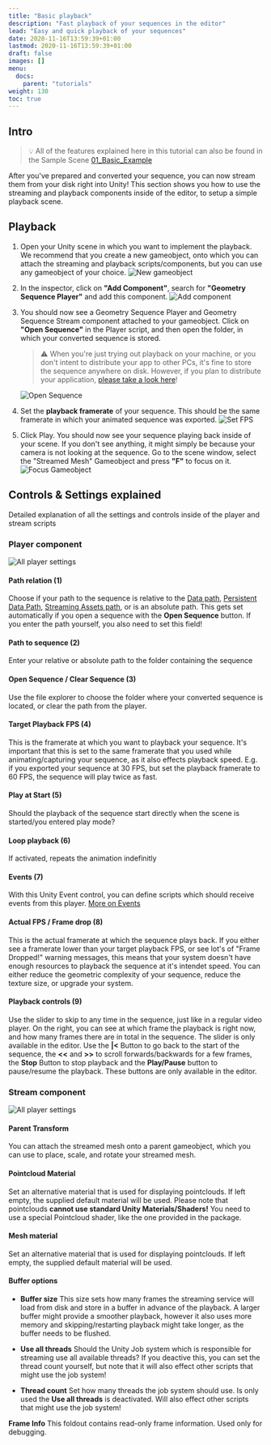```yaml
---
title: "Basic playback"
description: "Fast playback of your sequences in the editor"
lead: "Easy and quick playback of your sequences"
date: 2020-11-16T13:59:39+01:00
lastmod: 2020-11-16T13:59:39+01:00
draft: false
images: []
menu:
  docs:
    parent: "tutorials"
weight: 130
toc: true
---
```



## Intro

> 💡 All of the features explained here in this tutorial can also be found in the Sample Scene [01_Basic_Example](/Unity_Geometry_Sequence_Streaming/docs/tutorials/unity-package-installation/#importing-the-samples-optional)

After you've prepared and converted your sequence, you can now stream them from your disk right into Unity! This section shows you how to use the streaming and playback components inside of the editor, to setup a simple playback scene.

## Playback

1. Open your Unity scene in which you want to implement the playback. We recommend that you create a new gameobject, onto which you can attach the streaming and playback scripts/components, but you can use any gameobject of your choice.
![New gameobject](editor_playback_gameobject.png)

2. In the inspector, click on **"Add Component"**, search for **"Geometry Sequence Player"** and add this component.
![Add component](editor_playback_add_component.png)

3. You should now see a Geometry Sequence Player and Geometry Sequence Stream component attached to your gameobject. Click on **"Open Sequence"** in the Player script, and then open the folder, in which your converted sequence is stored.
    > ⚠️ When you're just trying out playback on your machine, or you don't intent to distribute your app to other PCs, it's fine to store the sequence anywhere on disk. However, if you plan to distribute your application, [please take a look here](/Unity_Geometry_Sequence_Streaming/docs/tutorials/distribution)!
  
    ![Open Sequence](editor_playback_open_sequence.png)

4. Set the **playback framerate** of your sequence. This should be the same framerate in which your animated sequence was exported.
![Set FPS](editor_playback_fps.png)

5. Click Play. You should now see your sequence playing back inside of your scene. If you don't see anything, it might simply be because your camera is not looking at the sequence. Go to the scene window, select the "Streamed Mesh" Gameobject and press **"F"** to focus on it.
![Focus Gameobject](editor_playback_focus.png)

## Controls & Settings explained

Detailed explanation of all the settings and controls inside of the player and stream scripts

### Player component

![All player settings](editor_playback_player_component.png)

#### Path relation (1)

Choose if your path to the sequence is relative to the [Data path](https://docs.unity3d.com/ScriptReference/Application-dataPath.html), [Persistent Data Path](https://docs.unity3d.com/ScriptReference/Application-persistentDataPath.html), [Streaming Assets path](https://docs.unity3d.com/Manual/StreamingAssets.html), or is an absolute path. This gets set automatically if you open a sequence with the **Open Sequence** button. If you enter the path yourself, you also need to set this field!

#### Path to sequence (2)

Enter your relative or absolute path to the folder containing the sequence

#### Open Sequence / Clear Sequence (3)

Use the file explorer to choose the folder where your converted sequence is located, or clear the path from the player.

#### Target Playback FPS (4)

This is the framerate at which you want to playback your sequence. It's important that this is set to the same framerate that you used while animating/capturing your sequence, as it also effects playback speed. E.g. if you exported your sequence at 30 FPS, but set the playback framerate to 60 FPS, the sequence will play twice as fast.

#### Play at Start (5)

Should the playback of the sequence start directly when the scene is started/you entered play mode?

#### Loop playback (6)

If activated, repeats the animation indefinitly

#### Events (7)

With this Unity Event control, you can define scripts which should receive events from this player. [More on Events](/Unity_Geometry_Sequence_Streaming/docs/tutorials/scripting-api/#events)

#### Actual FPS / Frame drop (8)

This is the actual framerate at which the sequence plays back. If you either see a framerate lower than your target playback FPS, or see lot's of "Frame Dropped!" warning messages, this means that your system doesn't have enough resources to playback the sequence at it's intendet speed. You can either reduce the geometric complexity of your sequence, reduce the texture size, or upgrade your system.

#### Playback controls (9)

Use the slider to skip to any time in the sequence, just like in a regular video player. On the right, you can see at which frame the playback is right now, and how many frames there are in total in the sequence. The slider is only available in the editor.
Use the **|<** Button to go back to the start of the sequence, the **<<** and **>>** to scroll forwards/backwards for a few frames, the **Stop** Button to stop playback and the **Play/Pause** button to pause/resume the playback. These buttons are only available in the editor.

### Stream component

![All player settings](editor_playback_stream_component.png)

#### Parent Transform

You can attach the streamed mesh onto a parent gameobject, which you can use to place, scale, and rotate your streamed mesh.

#### Pointcloud Material

Set an alternative material that is used for displaying pointclouds. If left empty, the supplied default material will be used. Please note that pointclouds **cannot use standard Unity Materials/Shaders!** You need to use a special Pointcloud shader, like the one provided in the package.

#### Mesh material

Set an alternative material that is used for displaying pointclouds. If left empty, the supplied default material will be used.

#### Buffer options

- **Buffer size**
This size sets how many frames the streaming service will load from disk and store in a buffer in advance of the playback. A larger buffer might provide a smoother playback, however it also uses more memory and skipping/restarting playback might take longer, as the buffer needs to be flushed.

- **Use all threads**
Should the Unity Job system which is responsible for streaming use all available threads? If you deactive this, you can set the thread count yourself, but note that it will also effect other scripts that might use the job system!

- **Thread count**
Set how many threads the job system should use. Is only used the **Use all threads** is deactivated. Will also effect other scripts that might use the job system!

**Frame Info**
This foldout contains read-only frame information. Used only for debugging.
